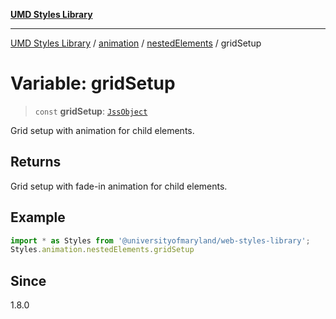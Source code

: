 [**UMD Styles Library**](../../../../README.md)

***

[UMD Styles Library](../../../../README.md) / [animation](../../../README.md) / [nestedElements](../README.md) / gridSetup

# Variable: gridSetup

> `const` **gridSetup**: [`JssObject`](../../../../utilities/namespaces/transform/type-aliases/JssObject.md)

Grid setup with animation for child elements.

## Returns

Grid setup with fade-in animation for child elements.

## Example

```typescript
import * as Styles from '@universityofmaryland/web-styles-library';
Styles.animation.nestedElements.gridSetup
```

## Since

1.8.0
